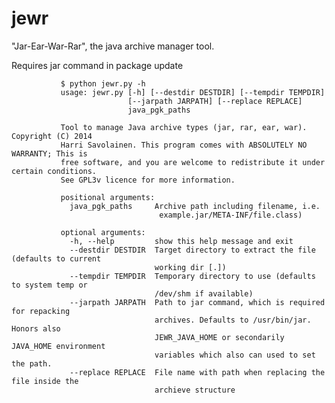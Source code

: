 jewr
====

"Jar-Ear-War-Rar", the java archive manager tool.

Requires jar command in package update

               $ python jewr.py -h
               usage: jewr.py [-h] [--destdir DESTDIR] [--tempdir TEMPDIR]
                              [--jarpath JARPATH] [--replace REPLACE]
                              java_pgk_paths
               
               Tool to manage Java archive types (jar, rar, ear, war). Copyright (C) 2014
               Harri Savolainen. This program comes with ABSOLUTELY NO WARRANTY; This is
               free software, and you are welcome to redistribute it under certain conditions.
               See GPL3v licence for more information.
               
               positional arguments:
                 java_pgk_paths     Archive path including filename, i.e. 
                 					 example.jar/META-INF/file.class)
               
               optional arguments:
                 -h, --help         show this help message and exit
                 --destdir DESTDIR  Target directory to extract the file (defaults to current
                                    working dir [.])
                 --tempdir TEMPDIR  Temporary directory to use (defaults to system temp or
                                    /dev/shm if available)
                 --jarpath JARPATH  Path to jar command, which is required for repacking
                                    archives. Defaults to /usr/bin/jar. Honors also
                                    JEWR_JAVA_HOME or secondarily JAVA_HOME environment
                                    variables which also can used to set the path.
                 --replace REPLACE  File name with path when replacing the file inside the
                                    archieve structure
